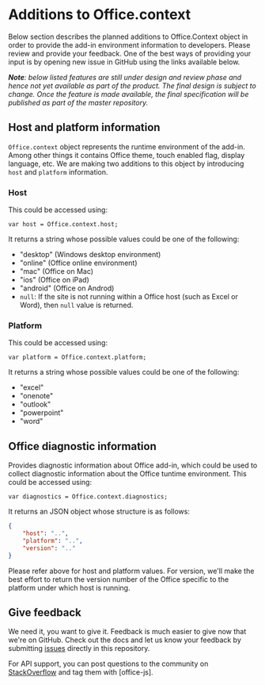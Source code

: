 # Additions to Office.context

Below section describes the planned additions to Office.Context object in order to provide the add-in environment information to developers. Please review and provide your feedback. One of the best ways of providing your input is by opening new issue in GitHub using the links available below.

_**Note**: below listed features are still under design and review phase and hence not yet available as part of the product. The final design is subject to change. Once the feature is made available, the final specification will be published as part of the master repository._

## Host and platform information 

`Office.context` object represents the runtime environment of the add-in. Among other things it contains Office theme, touch enabled flag, display language, etc. We are making two additions to this object by introducing `host` and `platform` information.

### Host 
This could be accessed using:  

`var host = Office.context.host;`

It returns a string whose possible values could be one of the following: 
* "desktop" (Windows desktop environment) 
* "online" (Office online environment) 
* "mac" (Office on Mac)
* "ios" (Office on iPad)
* "android" (Office on Androd)
* `null`: If the site is not running within a Office host (such as Excel or Word), then `null` value is returned. 

### Platform

This could be accessed using:  

`var platform = Office.context.platform;`

It returns a string whose possible values could be one of the following: 
* "excel" 
* "onenote"
* "outlook"
* "powerpoint"
* "word"

## Office diagnostic information 
Provides diagnostic information about Office add-in, which could be used to collect diagnostic information about the Office tuntime environment. This could be accessed using: 

`var diagnostics = Office.context.diagnostics;`

It returns an JSON object whose structure is as follows: 

```json
{
	"host": "..",
	"platform": "..",
	"version": ".."
}
```

Please refer above for host and platform values. For version, we'll make the best effort to return the version number of the Office specific to the platform under which host is running. 

## Give feedback

We need it, you want to give it. Feedback is much easier to give now that we're on GitHub. Check out the docs and let us know your feedback by submitting [issues](https://github.com/OfficeDev/office-js-docs/issues) directly in this repository.

For API support, you can post questions to the community on [StackOverflow](http://stackoverflow.com/questions/tagged/office-js) and tag them with [office-js].
